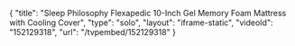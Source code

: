 {
    "title": "Sleep Philosophy Flexapedic 10-Inch Gel Memory Foam Mattress with Cooling Cover",
    "type": "solo",
    "layout": "iframe-static",
    "videoId": "152129318",
    "url": "\/tvpembed\/152129318"
}